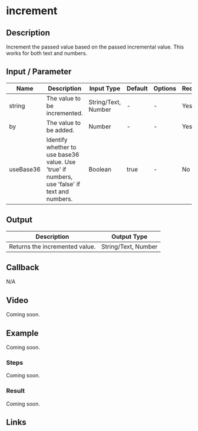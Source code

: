 # increment

## Description

Increment the passed value based on the passed incremental value. This works for both text and numbers.

## Input / Parameter

| Name | Description | Input Type | Default | Options | Required |
| ------ | ------ | ------ | ------ | ------ | ------ |
| string | The value to be incremented. | String/Text, Number | - | - | Yes |
| by | The value to be added. | Number | - | - | Yes |
| useBase36 | Identify whether to use base36 value. Use 'true' if numbers, use 'false' if text and numbers. | Boolean | true | - | No |

## Output

| Description | Output Type |
| ------ | ------ |
| Returns the incremented value. | String/Text, Number |

## Callback

N/A

## Video

Coming soon.

## Example

Coming soon.

### Steps

Coming soon.

### Result

Coming soon.

## Links
